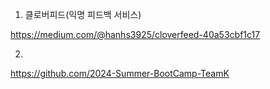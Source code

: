 1. 클로버피드(익명 피드백 서비스)

https://medium.com/@hanhs3925/cloverfeed-40a53cbf1c17


2.
https://github.com/2024-Summer-BootCamp-TeamK
